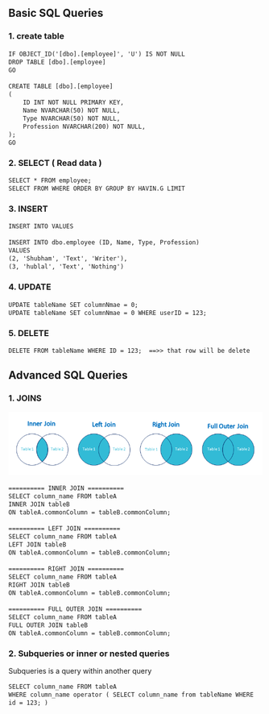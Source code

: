 ## Basic SQL Queries

### 1. create table 
```
IF OBJECT_ID('[dbo].[employee]', 'U') IS NOT NULL
DROP TABLE [dbo].[employee]
GO

CREATE TABLE [dbo].[employee]
(
    ID INT NOT NULL PRIMARY KEY,
    Name NVARCHAR(50) NOT NULL,
    Type NVARCHAR(50) NOT NULL,
    Profession NVARCHAR(200) NOT NULL,
);
GO
```

### 2. SELECT ( Read data )
```
SELECT * FROM employee;
SELECT FROM WHERE ORDER BY GROUP BY HAVIN.G LIMIT
```

### 3. INSERT 
```
INSERT INTO VALUES

INSERT INTO dbo.employee (ID, Name, Type, Profession)
VALUES 
(2, 'Shubham', 'Text', 'Writer'),
(3, 'hublal', 'Text', 'Nothing')
```

### 4. UPDATE
```
UPDATE tableName SET columnNmae = 0;
UPDATE tableName SET columnNmae = 0 WHERE userID = 123;
```

### 5. DELETE
```
DELETE FROM tableName WHERE ID = 123;  ==>> that row will be delete 
```

## Advanced SQL Queries

### 1. JOINS
![Alt Text](joins.png)

```
========== INNER JOIN ==========
SELECT column_name FROM tableA
INNER JOIN tableB
ON tableA.commonColumn = tableB.commonColumn;

========== LEFT JOIN ==========
SELECT column_name FROM tableA
LEFT JOIN tableB
ON tableA.commonColumn = tableB.commonColumn;

========== RIGHT JOIN ==========
SELECT column_name FROM tableA
RIGHT JOIN tableB
ON tableA.commonColumn = tableB.commonColumn;

========== FULL OUTER JOIN ==========
SELECT column_name FROM tableA
FULL OUTER JOIN tableB
ON tableA.commonColumn = tableB.commonColumn;
```

### 2. Subqueries or inner or nested queries
Subqueries is a query within another query

```
SELECT column_name FROM tableA
WHERE column_name operator ( SELECT column_name from tableName WHERE id = 123; )
```





































